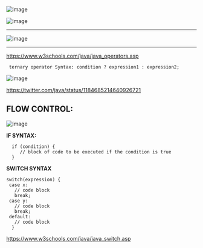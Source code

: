![image](https://github.com/ragaPriya224/Dru24Batch1/assets/90038032/c30827c9-6631-4bc7-8675-023749cf4353)

![image](https://user-images.githubusercontent.com/90038032/209974613-bccaebb1-5c69-463a-a354-b575791f06f4.png)

---------------------------------------------------------------

![image](https://user-images.githubusercontent.com/90038032/209974510-94e75da1-be60-41f1-8a0b-1e1e686ae5a4.png)

------------------------------------------------------------

https://www.w3schools.com/java/java_operators.asp

   
     ternary operator Syntax: condition ? expression1 : expression2;
  
  
![image](https://user-images.githubusercontent.com/90038032/209972911-07408a52-99e0-42dc-b8c2-427b62fde272.png)


https://twitter.com/java/status/1184685214640926721

FLOW CONTROL:
-------------

![image](https://user-images.githubusercontent.com/90038032/209973400-4988365c-bca8-4b32-81ae-537bfbc13e43.png)


**IF SYNTAX:**

      if (condition) {
         // block of code to be executed if the condition is true
      }

**SWITCH SYNTAX**

    switch(expression) {
     case x:
       // code block
       break;
     case y:
       // code block
       break;
     default:
       // code block
      }
   
   
https://www.w3schools.com/java/java_switch.asp

